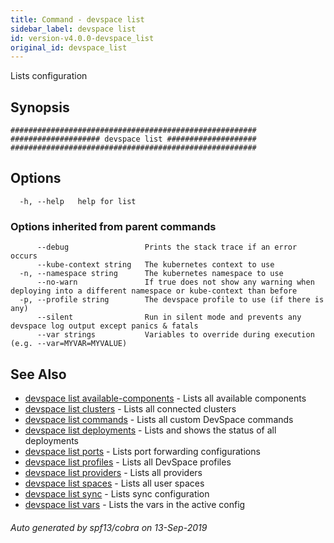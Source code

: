 ```yaml
---
title: Command - devspace list
sidebar_label: devspace list
id: version-v4.0.0-devspace_list
original_id: devspace_list
---
```



Lists configuration

## Synopsis


```
#######################################################
#################### devspace list ####################
#######################################################
```
## Options

```
  -h, --help   help for list
```

### Options inherited from parent commands

```
      --debug                 Prints the stack trace if an error occurs
      --kube-context string   The kubernetes context to use
  -n, --namespace string      The kubernetes namespace to use
      --no-warn               If true does not show any warning when deploying into a different namespace or kube-context than before
  -p, --profile string        The devspace profile to use (if there is any)
      --silent                Run in silent mode and prevents any devspace log output except panics & fatals
      --var strings           Variables to override during execution (e.g. --var=MYVAR=MYVALUE)
```

## See Also
* [devspace list available-components](../../cli/commands/devspace_list_available-components)	 - Lists all available components
* [devspace list clusters](../../cli/commands/devspace_list_clusters)	 - Lists all connected clusters
* [devspace list commands](../../cli/commands/devspace_list_commands)	 - Lists all custom DevSpace commands
* [devspace list deployments](../../cli/commands/devspace_list_deployments)	 - Lists and shows the status of all deployments
* [devspace list ports](../../cli/commands/devspace_list_ports)	 - Lists port forwarding configurations
* [devspace list profiles](../../cli/commands/devspace_list_profiles)	 - Lists all DevSpace profiles
* [devspace list providers](../../cli/commands/devspace_list_providers)	 - Lists all providers
* [devspace list spaces](../../cli/commands/devspace_list_spaces)	 - Lists all user spaces
* [devspace list sync](../../cli/commands/devspace_list_sync)	 - Lists sync configuration
* [devspace list vars](../../cli/commands/devspace_list_vars)	 - Lists the vars in the active config

###### Auto generated by spf13/cobra on 13-Sep-2019
